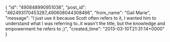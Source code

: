  {
   "id": "490848990951038",
   "post_id": "462493170453287_490608044308466",
   "from_name": "Gail Marie",
   "message": "I just use it because Scott often refers to it, I wanted him to understand what I was referring to..it wasn't the title, but the knowledge and empowerment he refers to ;)",
   "created_time": "2013-03-10T21:31:14+0000"
 }
